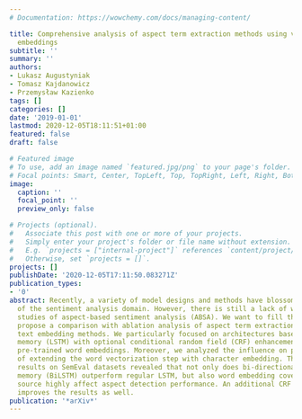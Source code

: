 ```yaml
---
# Documentation: https://wowchemy.com/docs/managing-content/

title: Comprehensive analysis of aspect term extraction methods using various text
  embeddings
subtitle: ''
summary: ''
authors:
- Lukasz Augustyniak
- Tomasz Kajdanowicz
- Przemysław Kazienko
tags: []
categories: []
date: '2019-01-01'
lastmod: 2020-12-05T18:11:51+01:00
featured: false
draft: false

# Featured image
# To use, add an image named `featured.jpg/png` to your page's folder.
# Focal points: Smart, Center, TopLeft, Top, TopRight, Left, Right, BottomLeft, Bottom, BottomRight.
image:
  caption: ''
  focal_point: ''
  preview_only: false

# Projects (optional).
#   Associate this post with one or more of your projects.
#   Simply enter your project's folder or file name without extension.
#   E.g. `projects = ["internal-project"]` references `content/project/deep-learning/index.md`.
#   Otherwise, set `projects = []`.
projects: []
publishDate: '2020-12-05T17:11:50.083271Z'
publication_types:
- '0'
abstract: Recently, a variety of model designs and methods have blossomed in the context
  of the sentiment analysis domain. However, there is still a lack of wide and comprehensive
  studies of aspect-based sentiment analysis (ABSA). We want to fill this gap and
  propose a comparison with ablation analysis of aspect term extraction using various
  text embedding methods. We particularly focused on architectures based on long short-term
  memory (LSTM) with optional conditional random field (CRF) enhancement using different
  pre-trained word embeddings. Moreover, we analyzed the influence on performance
  of extending the word vectorization step with character embedding. The experimental
  results on SemEval datasets revealed that not only does bi-directional long short-term
  memory (BiLSTM) outperform regular LSTM, but also word embedding coverage and its
  source highly affect aspect detection performance. An additional CRF layer consistently
  improves the results as well.
publication: '*arXiv*'
---
```

